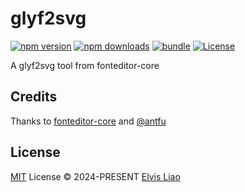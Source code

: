 # glyf2svg

[![npm version][npm-version-src]][npm-version-href]
[![npm downloads][npm-downloads-src]][npm-downloads-href]
[![bundle][bundle-src]][bundle-href]
[![License][license-src]][license-href]

A glyf2svg tool from fonteditor-core

## Credits

Thanks to [fonteditor-core](https://github.com/kekee000/fonteditor-core) and [@antfu](https://github.com/antfu)

## License

[MIT](./LICENSE) License © 2024-PRESENT [Elvis Liao](https://github.com/l123wx)

<!-- Badges -->

[npm-version-src]: https://img.shields.io/npm/v/glyf2svg?style=flat&colorA=080f12&colorB=1fa669
[npm-version-href]: https://npmjs.com/package/glyf2svg
[npm-downloads-src]: https://img.shields.io/npm/dm/glyf2svg?style=flat&colorA=080f12&colorB=1fa669
[npm-downloads-href]: https://npmjs.com/package/glyf2svg
[bundle-src]: https://img.shields.io/bundlephobia/minzip/glyf2svg?style=flat&colorA=080f12&colorB=1fa669&label=minzip
[bundle-href]: https://bundlephobia.com/result?p=glyf2svg
[license-src]: https://img.shields.io/github/license/l123wx/glyf2svg.svg?style=flat&colorA=080f12&colorB=1fa669
[license-href]: https://github.com/l123wx/glyf2svg/blob/main/LICENSE
